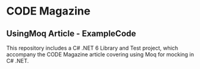 # CODE Magazine
## UsingMoq Article - ExampleCode
This repository includes a C# .NET 6 Library and Test project, which accompany the CODE Magazine article covering using Moq for mocking in C# .NET.
